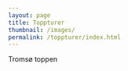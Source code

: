 ```yaml
---
layout: page
title: Toppturer
thumbnail: /images/
permalink: /toppturer/index.html
---
```

Tromsø toppen
